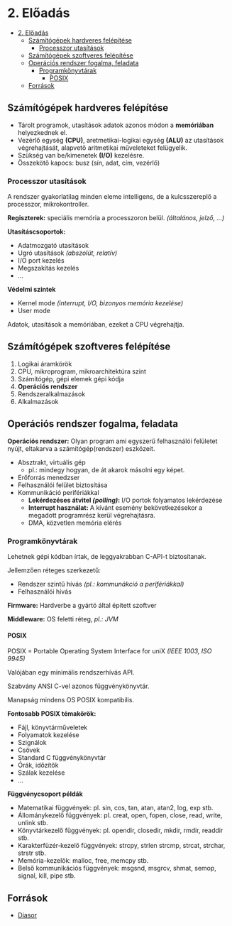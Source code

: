 # 2. Előadás

<!--toc:start-->
- [2. Előadás](#2-előadás)
  - [Számítógépek hardveres felépítése](#számítógépek-hardveres-felépítése)
    - [Processzor utasítások](#processzor-utasítások)
  - [Számítógépek szoftveres felépítése](#számítógépek-szoftveres-felépítése)
  - [Operációs rendszer fogalma, feladata](#operációs-rendszer-fogalma-feladata)
    - [Programkönyvtárak](#programkönyvtárak)
      - [POSIX](#posix)
  - [Források](#források)
<!--toc:end-->

## Számítógépek hardveres felépítése
- Tárolt programok, utasítások adatok azonos módon a **memóriában** helyezkednek el.
- Vezérlő egység **(CPU)**, aretmetikai-logikai egység **(ALU)** az utasítások
végrehajtását, alapvető aritmetikai műveleteket felügyelik.
- Szükség van be/kimenetek **(I/O)** kezelésre.
- Összekötő kapocs: busz (sín, adat, cím, vezérlő)

### Processzor utasítások
A rendszer gyakorlatilag minden eleme intelligens, de a kulcsszereplő a processzor, mikrokontroller.

**Regiszterek:** speciális memória a processzoron belül. _(általános, jelző, $\dots$)_

**Utasításcsoportok:**
- Adatmozgató utasítások
- Ugró utasítások _(abszolút, relatív)_
- I/O port kezelés
- Megszakítás kezelés
- $\dots$

**Védelmi szintek**
- Kernel mode _(interrupt, I/O, bizonyos memória kezelése)_
- User mode

Adatok, utasítások a memóriában, ezeket a CPU végrehajtja.

## Számítógépek szoftveres felépítése
1. Logikai áramkörök
2. CPU, mikroprogram, mikroarchitektúra szint
3. Számítógép, gépi elemek gépi kódja
4. **Operációs rendszer**
5. Rendszeralkalmazások
5. Alkalmazások

## Operációs rendszer fogalma, feladata
**Operációs rendszer:** Olyan program ami egyszerű
felhasználói felületet nyújt, eltakarva a
számítógép(rendszer) eszközeit.
- Absztrakt, virtuális gép
	- pl.: mindegy hogyan, de át akarok másolni egy képet.
- Erőforrás menedzser
- Felhasználói felület biztosítása
- Kommunikáció perifériákkal
	- **Lekérdezéses átvitel _(polling)_:** I/O portok folyamatos lekérdezése
	- **Interrupt használat:** A kívánt esemény bekövetkezésekor a megadott programrész kerül végrehajtásra.
	- DMA, közvetlen memória elérés

### Programkönyvtárak
Lehetnek gépi kódban írtak, de leggyakrabban C-API-t biztosítanak.

Jellemzően réteges szerkezetű:
- Rendszer szintű hívás _(pl.: kommunákció a perifériákkal)_ 
- Felhasználói hívás

**Firmware:** Hardverbe a gyártó által épített szoftver

**Middleware:** OS feletti réteg, _pl.: JVM_

#### POSIX
POSIX = Portable Operating System Interface for uniX _(IEEE 1003, ISO 9945)_

Valójában egy minimális rendszerhívás API.

Szabvány ANSI C-vel azonos függvénykönyvtár.

Manapság mindens OS POSIX kompatibilis.

**Fontosabb POSIX témakörök:**
- Fájl, könyvtárműveletek
- Folyamatok kezelése
- Szignálok
- Csövek
- Standard C függvénykönyvtár
- Órák, időzítők
- Szálak kezelése
- $\dots$ 

**Függvénycsoport példák**
- Matematikai függvények: pl. sin, cos, tan, atan, atan2,
log, exp stb.
- Állománykezelő függvények: pl. creat, open, fopen,
close, read, write, unlink stb.
- Könyvtárkezelő függvények: pl. opendir, closedir,
mkdir, rmdir, readdir stb.
- Karakterfüzér‐kezelő függvények: strcpy, strlen
strcmp, strcat, strchar, strstr stb.
- Memória-kezelők: malloc, free, memcpy stb.
- Belső kommunikációs függvények: msgsnd,
msgrcv, shmat, semop, signal, kill, pipe stb.

## Források
- [Diasor](https://docs.google.com/viewerng/viewer?url=https://canvas.elte.hu/courses/35103/files/2123360/download?verifier%3DQUGhk85tREGIfJR28PnQuwbO2gqpKqMbBujAzh7w)